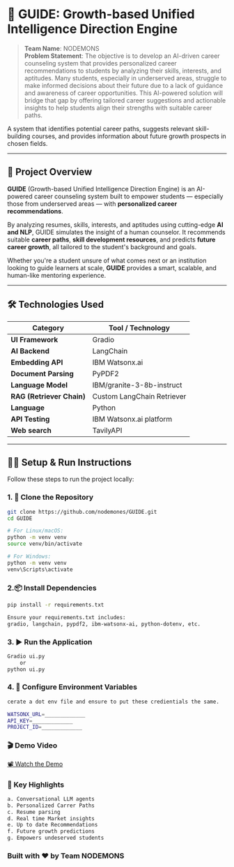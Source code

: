 # 🚀 GUIDE: Growth-based Unified Intelligence Direction Engine

> **Team Name**: NODEMONS  
> **Problem Statement**: The objective is to develop an AI-driven career counseling system that provides personalized career recommendations to students by analyzing their skills, interests, and aptitudes. Many students, especially in underserved areas, struggle to make informed decisions about their future due to a lack of guidance and awareness of career opportunities. This AI-powered solution will bridge that gap by offering tailored career suggestions and actionable insights to help students align their strengths with suitable career paths.

A system that identifies potential career paths, suggests relevant skill-building courses, and provides information about future growth prospects in chosen fields.

---

## 🧠 Project Overview

**GUIDE** (Growth-based Unified Intelligence Direction Engine) is an AI-powered career counseling system built to empower students — especially those from underserved areas — with **personalized career recommendations**.

By analyzing resumes, skills, interests, and aptitudes using cutting-edge **AI and NLP**, GUIDE simulates the insight of a human counselor. It recommends suitable **career paths**, **skill development resources**, and predicts **future career growth**, all tailored to the student's background and goals.

Whether you're a student unsure of what comes next or an institution looking to guide learners at scale, **GUIDE** provides a smart, scalable, and human-like mentoring experience.

---

## 🛠️ Technologies Used

| Category                        | Tool / Technology             |
|--------------------------------|-------------------------------|
| **UI Framework**               | Gradio                        |
| **AI Backend**                 | LangChain                     |
| **Embedding API**              | IBM Watsonx.ai                |
| **Document Parsing**           | PyPDF2                        |
| **Language Model**             | IBM/granite-3-8b-instruct     |
| **RAG (Retriever Chain)**      | Custom LangChain Retriever    |
| **Language**                   | Python                        |
| **API Testing**                | IBM Watsonx.ai platform       |
| **Web search**                 | TavilyAPI                     |

---

## 🧑‍💻 Setup & Run Instructions

Follow these steps to run the project locally:

### 1. 🔁 Clone the Repository
```bash
git clone https://github.com/nodemones/GUIDE.git
cd GUIDE

# For Linux/macOS:
python -m venv venv
source venv/bin/activate

# For Windows:
python -m venv venv
venv\Scripts\activate
```
### 2.📦 Install Dependencies
```bash
pip install -r requirements.txt

Ensure your requirements.txt includes:
gradio, langchain, pypdf2, ibm-watsonx-ai, python-dotenv, etc.
```

### 3.  ▶️ Run the Application
```bash
Gradio ui.py
    or
python ui.py
```
### 4. 🔐 Configure Environment Variables
```bash
cerate a dot env file and ensure to put these credientials the same.

WATSONX_URL=_____________
API_KEY=_____________
PROJECT_ID=_____________
```

### 🎬 Demo Video
[📽️ Watch the Demo](https://youtu.be/CDHLqnhgbaA?si=RpqKN5cPqYdWCErP)

### 🌟 Key Highlights
```bash
a. Conversational LLM agents
b. Personalized Carrer Paths
c. Resume parsing
d. Real time Market insights
e. Up to date Recommendations
f. Future growth predictions
g. Empowers undeserved students
```

### Built with ❤️ by Team NODEMONS

